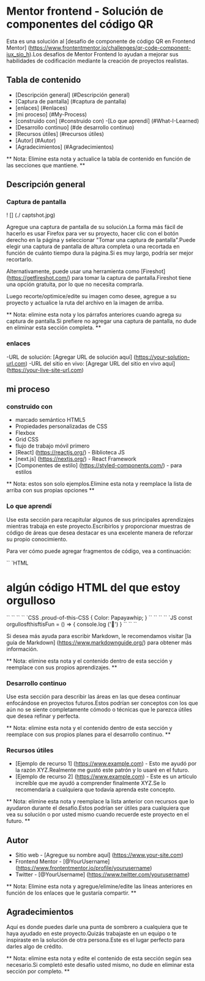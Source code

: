 # Mentor frontend - Solución de componentes del código QR

Esta es una solución al [desafío de componente de código QR en Frontend Mentor] (https://www.frontentmentor.io/challenges/qr-code-component-iux_sio_h).Los desafíos de Mentor Frontend lo ayudan a mejorar sus habilidades de codificación mediante la creación de proyectos realistas.

## Tabla de contenido

- [Descripción general] (#Descripción general)
- [Captura de pantalla] (#captura de pantalla)
- [enlaces] (#enlaces)
- [mi proceso] (#My-Process)
- [construido con] (#construido con)
-[Lo que aprendí] (#What-I-Learned)
- [Desarrollo continuo] (#de desarrollo continuo)
- [Recursos útiles] (#recursos útiles)
- [Autor] (#Autor)
- [Agradecimientos] (#Agradecimientos)

** Nota: Elimine esta nota y actualice la tabla de contenido en función de las secciones que mantiene. **

## Descripción general

### Captura de pantalla

! [] (./ captshot.jpg)

Agregue una captura de pantalla de su solución.La forma más fácil de hacerlo es usar Firefox para ver su proyecto, hacer clic con el botón derecho en la página y seleccionar "Tomar una captura de pantalla".Puede elegir una captura de pantalla de altura completa o una recortada en función de cuánto tiempo dura la página.Si es muy largo, podría ser mejor recortarlo.

Alternativamente, puede usar una herramienta como [Fireshot] (https://getfireshot.com/) para tomar la captura de pantalla.Fireshot tiene una opción gratuita, por lo que no necesita comprarla.

Luego recorte/optimice/edite su imagen como desee, agregue a su proyecto y actualice la ruta del archivo en la imagen de arriba.

** Nota: elimine esta nota y los párrafos anteriores cuando agrega su captura de pantalla.Si prefiere no agregar una captura de pantalla, no dude en eliminar esta sección completa. **

### enlaces

-URL de solución: [Agregar URL de solución aquí] (https://your-solution-url.com)
-URL del sitio en vivo: [Agregar URL del sitio en vivo aquí] (https://your-live-site-url.com)

## mi proceso

### construido con

- marcado semántico HTML5
- Propiedades personalizadas de CSS
- Flexbox
- Grid CSS
- flujo de trabajo móvil primero
- [React] (https://reactjs.org/) - Biblioteca JS
- [next.js] (https://nextjs.org/) - React Framework
- [Componentes de estilo] (https://styled-components.com/) - para estilos

** Nota: estos son solo ejemplos.Elimine esta nota y reemplace la lista de arriba con sus propias opciones **

### Lo que aprendí

Use esta sección para recapitular algunos de sus principales aprendizajes mientras trabaja en este proyecto.Escribirlos y proporcionar muestras de código de áreas que desea destacar es una excelente manera de reforzar su propio conocimiento.

Para ver cómo puede agregar fragmentos de código, vea a continuación:

`` `HTML
<h1> algún código HTML del que estoy orgulloso </h1>
`` `` ``
`` `CSS
.proud-of-this-CSS {
Color: Papayawhip;
}
`` `` ``
`` `JS
const orgullosfthisftisFun = () => {
console.log ('🎉')
}
`` `` ``

Si desea más ayuda para escribir Markdown, le recomendamos visitar [la guía de Markdown] (https://www.markdownguide.org/) para obtener más información.

** Nota: elimine esta nota y el contenido dentro de esta sección y reemplace con sus propios aprendizajes. **

### Desarrollo continuo

Use esta sección para describir las áreas en las que desea continuar enfocándose en proyectos futuros.Estos podrían ser conceptos con los que aún no se siente completamente cómodo o técnicas que le parezca útiles que desea refinar y perfecta.

** Nota: elimine esta nota y el contenido dentro de esta sección y reemplace con sus propios planes para el desarrollo continuo. **

### Recursos útiles

- [Ejemplo de recurso 1] (https://www.example.com) - Esto me ayudó por la razón XYZ.Realmente me gustó este patrón y lo usaré en el futuro.
- [Ejemplo de recurso 2] (https://www.example.com) - Este es un artículo increíble que me ayudó a comprender finalmente XYZ.Se lo recomendaría a cualquiera que todavía aprenda este concepto.

** Nota: elimine esta nota y reemplace la lista anterior con recursos que lo ayudaron durante el desafío.Estos podrían ser útiles para cualquiera que vea su solución o por usted mismo cuando recuerde este proyecto en el futuro. **

## Autor

- Sitio web - [Agregue su nombre aquí] (https://www.your-site.com)
- Frontend Mentor - [@YourUsername] (https://www.frontentmentor.io/profile/yourusername)
- Twitter - [@YourUsername] (https://www.twitter.com/yourusername)

** Nota: Elimine esta nota y agregue/elimine/edite las líneas anteriores en función de los enlaces que le gustaría compartir. **

## Agradecimientos

Aquí es donde puedes darle una punta de sombrero a cualquiera que te haya ayudado en este proyecto.Quizás trabajaste en un equipo o te inspiraste en la solución de otra persona.Este es el lugar perfecto para darles algo de crédito.

** Nota: elimine esta nota y edite el contenido de esta sección según sea necesario.Si completó este desafío usted mismo, no dude en eliminar esta sección por completo. **